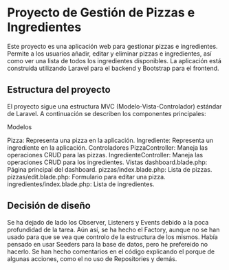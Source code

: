 
# Proyecto de Gestión de Pizzas e Ingredientes
Este proyecto es una aplicación web para gestionar pizzas e ingredientes. Permite a los usuarios añadir, editar y eliminar pizzas e ingredientes, así como ver una lista de todos los ingredientes disponibles. La aplicación está construida utilizando Laravel para el backend y Bootstrap para el frontend.

## Estructura del proyecto

El proyecto sigue una estructura MVC (Modelo-Vista-Controlador) estándar de Laravel. A continuación se describen los componentes principales:

Modelos

Pizza: Representa una pizza en la aplicación.
Ingrediente: Representa un ingrediente en la aplicación.
Controladores
PizzaController: Maneja las operaciones CRUD para las pizzas.
IngredienteController: Maneja las operaciones CRUD para los ingredientes.
Vistas
dashboard.blade.php: Página principal del dashboard.
pizzas/index.blade.php: Lista de pizzas.
pizzas/edit.blade.php: Formulario para editar una pizza.
ingredientes/index.blade.php: Lista de ingredientes.
## Decisión de diseño
Se ha dejado de lado los Observer, Listeners y Events debido a la poca profundidad de la tarea. Aún así, se ha hecho el Factory, aunque no se han usado para que se vea que controlo de la estructura de los mismos.
Había pensado en usar Seeders para la base de datos, pero he prefereido no hacerlo.
Se han hecho comentarios en el código explicando el porque de algunas acciones, como el no uso de Repositories y demás.
